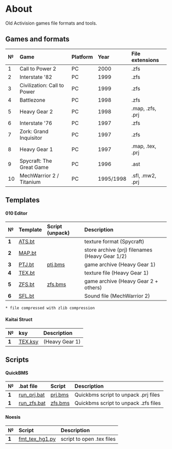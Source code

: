 # About
Old Activision games file formats and tools.

## Games and formats

| №     | Game | Platform | Year | File extensions |
| :--- | :-- | :------ | :------ | :------ |
| 1 | Call to Power 2 | PC | 2000  | .zfs |
| 2 | Interstate '82 | PC | 1999  | .zfs |
| 3 | Civilization: Call to Power | PC | 1999  | .zfs |
| 4 | Battlezone | PC | 1998  | .zfs |
| 5 | Heavy Gear 2 | PC | 1998  | .map, .zfs, .prj  |
| 6 | Interstate '76 | PC | 1997 | .zfs |
| 7 | Zork: Grand Inquisitor | PC | 1997 | .zfs |
| 8 | Heavy Gear 1 | PC | 1997 | .map, .tex, .prj  |
| 9 | Spycraft: The Great Game | PC | 1996  | .ast |
| 10 | MechWarrior 2 / Titanium | PC | 1995/1998  | .sfl, .mw2, .prj  |

## Templates

#### 010 Editor

| № | Template | Script (unpack) |  Description   |
| :-- | :------- | :------- | :-- |
|  **1**  | [ATS.bt](https://github.com/AlexKimov/heavygear-file-formats/blob/master/templates/ATS.bt) |   | texture format (Spycraft)  |
|  **2**  | [MAP.bt](https://github.com/AlexKimov/heavygear-file-formats/blob/master/templates/MAP.bt) |   |  store archive (prj) filenames (Heavy Gear 1/2)  |
|  **3**  | [PTJ.bt](https://github.com/AlexKimov/heavygear-file-formats/blob/master/templates/PTJ.bt) | [ptj.bms](https://github.com/AlexKimov/heavygear-file-formats/blob/master/prj.bms)  |  game archive (Heavy Gear 1)  |
|  **4**  | [TEX.bt](https://github.com/AlexKimov/heavygear-file-formats/blob/master/templates/TEX.bt) |   |  texture file (Heavy Gear 1)  |
|  **5**  | [ZFS.bt](https://github.com/AlexKimov/heavygear-file-formats/blob/master/templates/ZFS.bt) |  [zfs.bms](https://github.com/AlexKimov/heavygear-file-formats/blob/master/scripts/zfs.bms) |  game archive (Heavy Gear 2 + others)  |
|  **6**  | [SFL.bt](https://github.com/AlexKimov/heavygear-file-formats/blob/master/templates/SFL.bt) |   | Sound file (MechWarrior 2) |

    * file compressed with zlib compression

#### Kaitai Struct

| № | ksy |  Description   |
| :-- | :------- | :------- |
|  **1**  | [TEX.ksy](https://github.com/AlexKimov/heavygear-file-formats/blob/master/templates/TEX.ksy) | (Heavy Gear 1)  |


## Scripts

#### QuickBMS 

| № | .bat file | Script  | Description   |
| :-- | :------- | :-------  | :-- |
|  **1**  | [run_prj.bat](https://github.com/AlexKimov/heavygear-file-formats/blob/master/scripts/run_prj.bat) | [prj.bms](https://github.com/AlexKimov/heavygear-file-formats/blob/master/scripts/prj.bms)  | Quickbms script to unpack .prj files |
|  **1**  | [run_zfs.bat](https://github.com/AlexKimov/heavygear-file-formats/blob/master/scripts/run_zfs.bat) | [zfs.bms](https://github.com/AlexKimov/heavygear-file-formats/blob/master/scripts/zfs.bms)  | Quickbms script to unpack .zfs files |

#### Noesis

| № | Script  | Description   |
| :-- | :------- | :-------  |
|  **1**  | [fmt_tex_hg1.py](https://github.com/AlexKimov/heavygear-file-formats/blob/master/scripts/fmt_tex_hg1.py)  | script to open .tex files |
